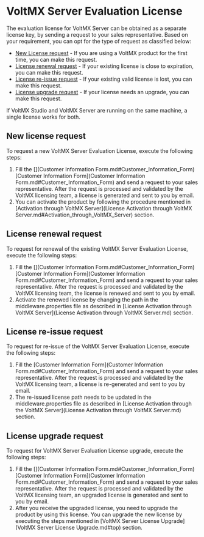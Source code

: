 ﻿

VoltMX Server Evaluation License
==============================

The evaluation license for VoltMX Server can be obtained as a separate license key, by sending a request to your sales representative. Based on your requirement, you can opt for the type of request as classified below:

*   [New License request](#new-license-request) - If you are using a VoltMX product for the first time, you can make this request.
*   [License renewal request](#license-renewal-request) - If your existing license is close to expiration, you can make this request.
*   [License re-issue request](#license-re-issue-request) - If your existing valid license is lost, you can make this request.
*   [License upgrade request](#license-upgrade-request) - If your license needs an upgrade, you can make this request.

If VoltMX Studio and VoltMX Server are running on the same machine, a single license works for both.

New license request
-------------------

To request a new VoltMX Server Evaluation License, execute the following steps:

1.  Fill the [](Customer Information Form.md#Customer_Information_Form)[Customer Information Form](Customer Information Form.md#Customer_Information_Form) and send a request to your sales representative. After the request is processed and validated by the VoltMX licensing team, a license is generated and sent to you by email.
2.  You can activate the product by following the procedure mentioned in [Activation through VoltMX Server](License Activation through VoltMX Server.md#Activation_through_VoltMX_Server) section.

License renewal request
-----------------------

To request for renewal of the existing VoltMX Server Evaluation License, execute the following steps:

1.  Fill the [](Customer Information Form.md#Customer_Information_Form)[Customer Information Form](Customer Information Form.md#Customer_Information_Form) and send a request to your sales representative. After the request is processed and validated by the VoltMX licensing team, the license is renewed and sent to you by email.
2.  Activate the renewed license by changing the path in the middleware.properties file as described in [License Activation through VoltMX Server](License Activation through VoltMX Server.md) section.

License re-issue request
------------------------

To request for re-issue of the VoltMX Server Evaluation License, execute the following steps:

1.  Fill the [Customer Information Form](Customer Information Form.md#Customer_Information_Form) and send a request to your sales representative. After the request is processed and validated by the VoltMX licensing team, a license is re-generated and sent to you by email.
2.  The re-issued license path needs to be updated in the middleware.properties file as described in [License Activation through the VoltMX Server](License Activation through VoltMX Server.md) section.

License upgrade request
-----------------------

To request for VoltMX Server Evaluation License upgrade, execute the following steps:

1.  Fill the [](Customer Information Form.md#Customer_Information_Form)[Customer Information Form](Customer Information Form.md#Customer_Information_Form) and send a request to your sales representative. After the request is processed and validated by the VoltMX licensing team, an upgraded license is generated and sent to you by email.
2.  After you receive the upgraded license, you need to upgrade the product by using this license. You can upgrade the new license by executing the steps mentioned in [VoltMX Server License Upgrade](VoltMX Server License Upgrade.md#top) section.
